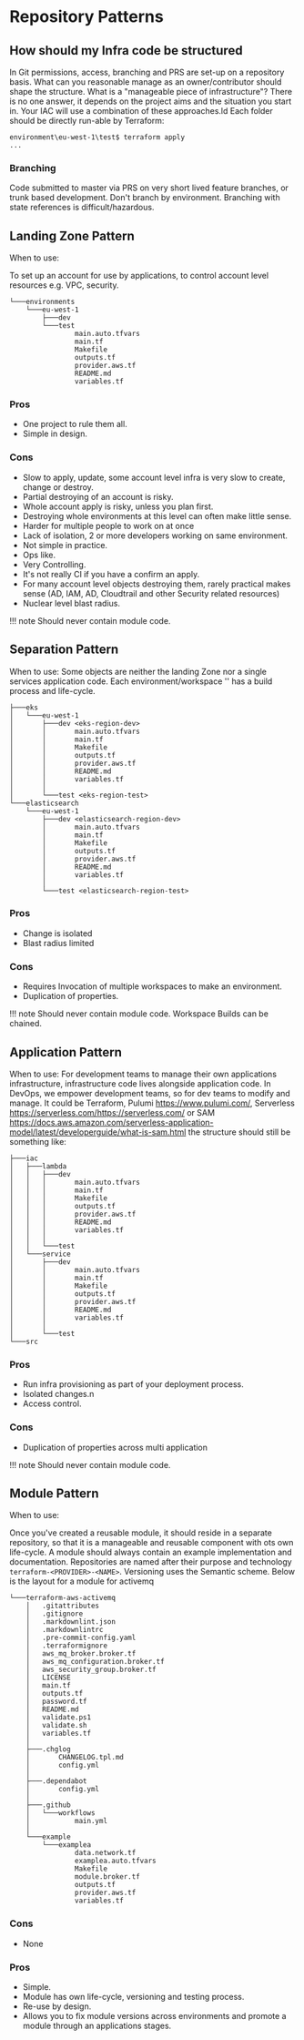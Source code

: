 # Repository Patterns

## How should my Infra code be structured

In Git permissions, access, branching and PRS are set-up on a repository basis.
What can you reasonable manage as an owner/contributor should shape the structure.
What is a "manageable piece of infrastructure"?
There is no one answer, it depends on the project aims and the situation you start in. Your IAC will use a combination of these approaches.ld
Each folder should be directly run-able by Terraform:

```cli
environment\eu-west-1\test$ terraform apply
...
```

### Branching

Code submitted to master via PRS on very short lived feature branches, or trunk based development. Don't branch by environment. Branching with state references is difficult/hazardous.

## Landing Zone Pattern

When to use:

To set up an account for use by applications, to control account level resources e.g. VPC, security.

```tree
└───environments
    └───eu-west-1
        ├───dev
        └───test
                main.auto.tfvars
                main.tf
                Makefile
                outputs.tf
                provider.aws.tf
                README.md
                variables.tf
```

### Pros

- One project to rule them all.
- Simple in design.

### Cons

- Slow to apply, update, some account level infra is very slow to create, change or destroy.
- Partial destroying of an account is risky.
- Whole account apply is risky, unless you plan first.
- Destroying whole environments at this level can often make little sense.
- Harder for multiple people to work on at once
- Lack of isolation, 2 or more developers working on same environment.
- Not simple in practice.
- Ops like.
- Very Controlling.
- It's not really CI if you have a confirm an apply.
- For many account level objects destroying them, rarely practical makes sense  (AD, IAM, AD, Cloudtrail and other Security related resources)
- Nuclear level blast radius.

!!! note
    Should never contain module code.

## Separation Pattern

When to use:
Some objects are neither the landing Zone nor a single services application code.
Each environment/workspace '<name>' has a build process and life-cycle.

```tree
├───eks
│   └───eu-west-1
│       ├───dev <eks-region-dev>
│       │       main.auto.tfvars
│       │       main.tf
│       │       Makefile
│       │       outputs.tf
│       │       provider.aws.tf
│       │       README.md
│       │       variables.tf
│       │
│       └───test <eks-region-test>
└───elasticsearch
    └───eu-west-1
        ├───dev <elasticsearch-region-dev>
        │       main.auto.tfvars
        │       main.tf
        │       Makefile
        │       outputs.tf
        │       provider.aws.tf
        │       README.md
        │       variables.tf
        │
        └───test <elasticsearch-region-test>

```

### Pros

- Change is isolated
- Blast radius limited

### Cons

- Requires Invocation of multiple workspaces to make an environment.
- Duplication of properties.

!!! note
    Should never contain module code.
    Workspace Builds can be chained.

## Application Pattern

When to use:
For development teams to manage their own applications infrastructure, infrastructure code lives alongside application code.
In DevOps, we empower development teams, so for dev teams to modify and manage.
It could be Terraform, Pulumi <https://www.pulumi.com/>, Serverless <https://serverless.com/https://serverless.com/> or SAM <https://docs.aws.amazon.com/serverless-application-model/latest/developerguide/what-is-sam.html> the structure should still be something like:

```tree
├───iac
│   ├───lambda
│   │   ├───dev
│   │   │       main.auto.tfvars
│   │   │       main.tf
│   │   │       Makefile
│   │   │       outputs.tf
│   │   │       provider.aws.tf
│   │   │       README.md
│   │   │       variables.tf
│   │   │
│   │   └───test
│   └───service
│       ├───dev
│       │       main.auto.tfvars
│       │       main.tf
│       │       Makefile
│       │       outputs.tf
│       │       provider.aws.tf
│       │       README.md
│       │       variables.tf
│       │
│       └───test
└───src
```

### Pros

- Run infra provisioning as part of your deployment process.
- Isolated changes.n
- Access control.

### Cons

- Duplication of properties across multi application

!!! note
    Should never contain module code.

## Module Pattern

When to use:

Once you've created a reusable module, it should reside in a separate repository, so that it is a manageable and reusable component with ots own life-cycle.
A module should always contain an example implementation and documentation. Repositories are named after their purpose and technology `terraform-<PROVIDER>-<NAME>`.
Versioning uses the Semantic scheme.
Below is the layout for a module for activemq

```tree
└───terraform-aws-activemq
    │   .gitattributes
    │   .gitignore
    │   .markdownlint.json
    │   .markdownlintrc
    │   .pre-commit-config.yaml
    │   .terraformignore
    │   aws_mq_broker.broker.tf
    │   aws_mq_configuration.broker.tf
    │   aws_security_group.broker.tf
    │   LICENSE
    │   main.tf
    │   outputs.tf
    │   password.tf
    │   README.md
    │   validate.ps1
    │   validate.sh
    │   variables.tf
    │
    ├───.chglog
    │       CHANGELOG.tpl.md
    │       config.yml
    │
    ├───.dependabot
    │       config.yml
    │
    ├───.github
    │   └───workflows
    │           main.yml
    │
    └───example
        └───examplea
                data.network.tf
                examplea.auto.tfvars
                Makefile
                module.broker.tf
                outputs.tf
                provider.aws.tf
                variables.tf
```

### Cons

- None

### Pros

- Simple.
- Module has own life-cycle, versioning and testing process.
- Re-use by design.
- Allows you to fix module versions across environments and promote a module through an applications stages.
